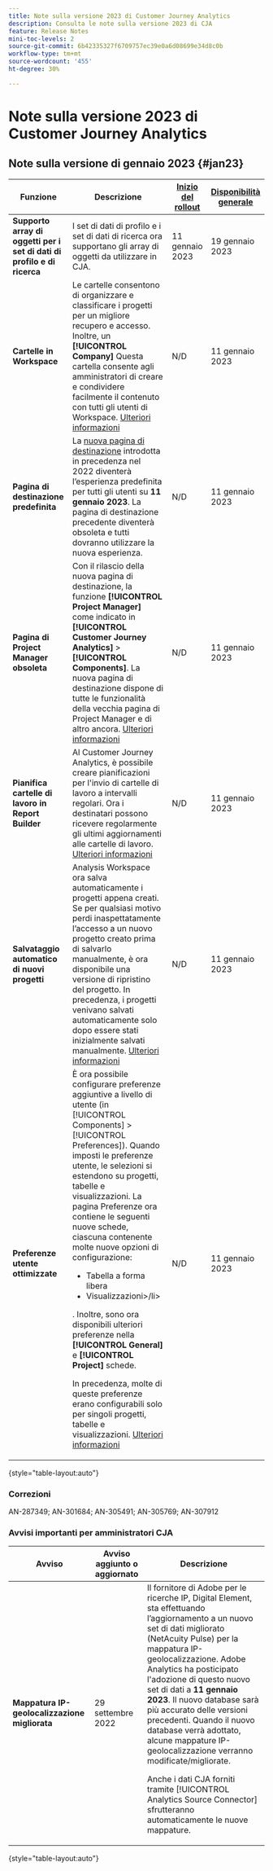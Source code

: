 ```yaml
---
title: Note sulla versione 2023 di Customer Journey Analytics
description: Consulta le note sulla versione 2023 di CJA
feature: Release Notes
mini-toc-levels: 2
source-git-commit: 6b42335327f6709757ec39e0a6d08699e34d8c0b
workflow-type: tm+mt
source-wordcount: '455'
ht-degree: 30%

---
```


# Note sulla versione 2023 di Customer Journey Analytics

## Note sulla versione di gennaio 2023 {#jan23}

| Funzione | Descrizione | [Inizio del rollout](/help/release-notes/releases.md) | [Disponibilità generale](/help/release-notes/releases.md) |
| ----------- | ---------- | ----- | --- |
| **Supporto array di oggetti per i set di dati di profilo e di ricerca** | I set di dati di profilo e i set di dati di ricerca ora supportano gli array di oggetti da utilizzare in CJA. | 11 gennaio 2023 | 19 gennaio 2023 |
| **Cartelle in Workspace** | Le cartelle consentono di organizzare e classificare i progetti per un migliore recupero e accesso. Inoltre, un **[!UICONTROL Company]** Questa cartella consente agli amministratori di creare e condividere facilmente il contenuto con tutti gli utenti di Workspace. [Ulteriori informazioni](https://experienceleague.adobe.com/docs/analytics/analyze/analysis-workspace/build-workspace-project/workspace-folders/about-folders.html?lang=it) | N/D | 11 gennaio 2023 |
| **Pagina di destinazione predefinita** | La [nuova pagina di destinazione](/help/getting-started/landing.md) introdotta in precedenza nel 2022 diventerà l’esperienza predefinita per tutti gli utenti su **11 gennaio 2023**. La pagina di destinazione precedente diventerà obsoleta e tutti dovranno utilizzare la nuova esperienza. | N/D | 11 gennaio 2023 |
| **Pagina di Project Manager obsoleta** | Con il rilascio della nuova pagina di destinazione, la funzione **[!UICONTROL Project Manager]** come indicato in **[!UICONTROL Customer Journey Analytics]** > **[!UICONTROL Components]**. La nuova pagina di destinazione dispone di tutte le funzionalità della vecchia pagina di Project Manager e di altro ancora. [Ulteriori informazioni](https://experienceleague.adobe.com/docs/analytics-platform/using/cja-overview/landing.html?lang=en#deprecate-pm-page) | N/D | 11 gennaio 2023 |
| **Pianifica cartelle di lavoro in Report Builder** | Al Customer Journey Analytics, è possibile creare pianificazioni per l&#39;invio di cartelle di lavoro a intervalli regolari. Ora i destinatari possono ricevere regolarmente gli ultimi aggiornamenti alle cartelle di lavoro. [Ulteriori informazioni](https://experienceleague.adobe.com/docs/analytics-platform/using/cja-reportbuilder/schedule-reportbuilder.html) | N/D | 11 gennaio 2023 |
| **Salvataggio automatico di nuovi progetti** | Analysis Workspace ora salva automaticamente i progetti appena creati. Se per qualsiasi motivo perdi inaspettatamente l’accesso a un nuovo progetto creato prima di salvarlo manualmente, è ora disponibile una versione di ripristino del progetto. In precedenza, i progetti venivano salvati automaticamente solo dopo essere stati inizialmente salvati manualmente. [Ulteriori informazioni](/help/analysis-workspace/build-workspace-project/save-projects.md) | N/D | 11 gennaio 2023 |
| **Preferenze utente ottimizzate** | È ora possibile configurare preferenze aggiuntive a livello di utente (in [!UICONTROL Components] > [!UICONTROL Preferences]). Quando imposti le preferenze utente, le selezioni si estendono su progetti, tabelle e visualizzazioni. La pagina Preferenze ora contiene le seguenti nuove schede, ciascuna contenente molte nuove opzioni di configurazione:<ul><li>Tabella a forma libera</li><li>Visualizzazioni>/li></ul>. Inoltre, sono ora disponibili ulteriori preferenze nella **[!UICONTROL General]** e **[!UICONTROL Project]** schede.<p>In precedenza, molte di queste preferenze erano configurabili solo per singoli progetti, tabelle e visualizzazioni. [Ulteriori informazioni](/help/analysis-workspace/user-preferences.md) | N/D | 11 gennaio 2023 |

{style=&quot;table-layout:auto&quot;}

### Correzioni

AN-287349; AN-301684; AN-305491; AN-305769; AN-307912

### Avvisi importanti per amministratori CJA

| Avviso | Avviso aggiunto o aggiornato | Descrizione |
| --- | --- | --- |
| **Mappatura IP-geolocalizzazione migliorata** | 29 settembre 2022 | Il fornitore di Adobe per le ricerche IP, Digital Element, sta effettuando l’aggiornamento a un nuovo set di dati migliorato (NetAcuity Pulse) per la mappatura IP-geolocalizzazione. Adobe Analytics ha posticipato l&#39;adozione di questo nuovo set di dati a **11 gennaio 2023**. Il nuovo database sarà più accurato delle versioni precedenti. Quando il nuovo database verrà adottato, alcune mappature IP-geolocalizzazione verranno modificate/migliorate.<p> Anche i dati CJA forniti tramite [!UICONTROL Analytics Source Connector] sfrutteranno automaticamente le nuove mappature. |

{style=&quot;table-layout:auto&quot;}

